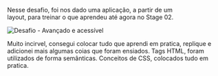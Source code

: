 Nesse desafio, foi nos dado uma aplicação, a partir de um layout, para treinar o que aprendeu até agora no Stage 02.

![Desafio - Avançado e acessível](https://github.com/erikpablo/protegido/assets/159021301/553103ab-1327-4ce3-9098-0e73e6461646)

Muito incirvel, consegui colocar tudo que aprendi em pratica, replique e adicionei mais algumas coias que foram ensiados. 
Tags HTML, foram utilizados de forma semânticas. 
Conceitos de CSS, colocados tudo em pratica. 
